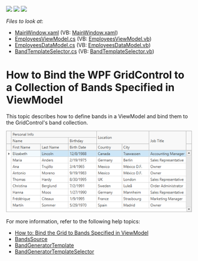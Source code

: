 <!-- default badges list -->
![](https://img.shields.io/endpoint?url=https://codecentral.devexpress.com/api/v1/VersionRange/128650570/20.2.4%2B)
[![](https://img.shields.io/badge/Open_in_DevExpress_Support_Center-FF7200?style=flat-square&logo=DevExpress&logoColor=white)](https://supportcenter.devexpress.com/ticket/details/E5217)
[![](https://img.shields.io/badge/📖_How_to_use_DevExpress_Examples-e9f6fc?style=flat-square)](https://docs.devexpress.com/GeneralInformation/403183)
<!-- default badges end -->
<!-- default file list -->
*Files to look at*:

* [MainWindow.xaml](./CS/GridMVVMBandsSample/MainWindow.xaml) (VB: [MainWindow.xaml](./VB/GridMVVMBandsSample/MainWindow.xaml))
* [EmployeesViewModel.cs](./CS/GridMVVMBandsSample/EmployeesViewModel.cs) (VB: [EmployeesViewModel.vb](./VB/GridMVVMBandsSample/EmployeesViewModel.vb))
* [EmployeesDataModel.cs](./CS/GridMVVMBandsSample/EmployeesDataModel.cs) (VB: [EmployeesDataModel.vb](./VB/GridMVVMBandsSample/EmployeesDataModel.vb))
* [BandTemplateSelector.cs](./CS/GridMVVMBandsSample/BandTemplateSelector.cs) (VB: [BandTemplateSelector.vb](./VB/GridMVVMBandsSample/BandTemplateSelector.vb))
<!-- default file list end -->

# How to Bind the WPF GridControl to a Collection of Bands Specified in ViewModel

This topic describes how to define bands in a ViewModel and bind them to the GridControl's band collection.

![](/Images/wpf_grid_mvvm_bandcolumns125100.png)

For more information, refer to the following help topics: 

* [How to: Bind the Grid to Bands Specified in ViewModel](http://docs.devexpress.com/WPF/117249/controls-and-libraries/data-grid/mvvm-enhancements/binding-to-a-collection-of-bands)
* [BandsSource](https://docs.devexpress.com/WPF/DevExpress.Xpf.Grid.DataControlBase.BandsSource)
* [BandGeneratorTemplate](https://docs.devexpress.com/WPF/DevExpress.Xpf.Grid.DataControlBase.BandGeneratorTemplate)
* [BandGeneratorTemplateSelector](https://docs.devexpress.com/WPF/DevExpress.Xpf.Grid.DataControlBase.BandGeneratorTemplateSelector)

